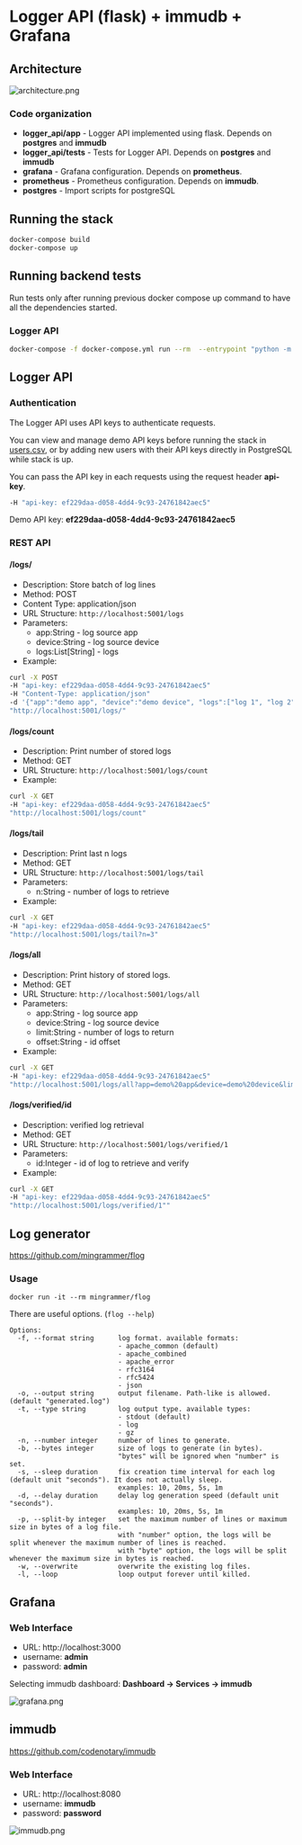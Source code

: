 # Logger API (flask) + immudb + Grafana

## Architecture

![architecture.png](static%2Farchitecture.png)

### Code organization

- **logger_api/app** - Logger API implemented using flask. Depends on **postgres** and **immudb**
- **logger_api/tests** - Tests for Logger API. Depends on **postgres** and **immudb**
- **grafana** - Grafana configuration. Depends on **prometheus**.
- **prometheus** - Prometheus configuration. Depends on **immudb**.
- **postgres** - Import scripts for postgreSQL

## Running the stack

```bash
docker-compose build
docker-compose up
```

## Running backend tests

Run tests only after running previous docker compose up command to have all the dependencies started.

### Logger API

```bash
docker-compose -f docker-compose.yml run --rm  --entrypoint "python -m pytest tests" logger_api
```

## Logger API
### Authentication
The Logger API uses API keys to authenticate requests. 

You can view and manage demo API keys before running the stack
in [users.csv](postgres%2Fusers.csv), or by adding new users with their API keys directly in PostgreSQL while stack is up.

You can pass the API key in each requests using the request header **api-key**.
```bash
-H "api-key: ef229daa-d058-4dd4-9c93-24761842aec5"
```

Demo API key: **ef229daa-d058-4dd4-9c93-24761842aec5**

### REST API

#### /logs/
- Description: Store batch of log lines
- Method: POST
- Content Type: application/json
- URL Structure: ```http://localhost:5001/logs```
- Parameters:
  - app:String - log source app 
  - device:String - log source device 
  - logs:List[String] - logs
- Example:
```bash
curl -X POST 
-H "api-key: ef229daa-d058-4dd4-9c93-24761842aec5" 
-H "Content-Type: application/json" 
-d '{"app":"demo app", "device":"demo device", "logs":["log 1", "log 2"]}' 
"http://localhost:5001/logs/"
```

#### /logs/count
- Description: Print number of stored logs
- Method: GET
- URL Structure: ```http://localhost:5001/logs/count```
- Example:
```bash
curl -X GET 
-H "api-key: ef229daa-d058-4dd4-9c93-24761842aec5" 
"http://localhost:5001/logs/count"
```

#### /logs/tail
- Description: Print last n logs
- Method: GET
- URL Structure: ```http://localhost:5001/logs/tail```
- Parameters:
  - n:String - number of logs to retrieve 
- Example:
```bash
curl -X GET 
-H "api-key: ef229daa-d058-4dd4-9c93-24761842aec5" 
"http://localhost:5001/logs/tail?n=3"
```

#### /logs/all
- Description: Print history of stored logs.
- Method: GET
- URL Structure: ```http://localhost:5001/logs/all```
- Parameters:
  - app:String - log source app
  - device:String - log source device
  - limit:String - number of logs to return
  - offset:String - id offset
- Example:
```bash
curl -X GET 
-H "api-key: ef229daa-d058-4dd4-9c93-24761842aec5" 
"http://localhost:5001/logs/all?app=demo%20app&device=demo%20device&limit=2"
```

#### /logs/verified/id
- Description: verified log retrieval
- Method: GET
- URL Structure: ```http://localhost:5001/logs/verified/1```
- Parameters:
  - id:Integer - id of log to retrieve and verify
- Example:
```bash
curl -X GET 
-H "api-key: ef229daa-d058-4dd4-9c93-24761842aec5" 
"http://localhost:5001/logs/verified/1""
```

## Log generator

https://github.com/mingrammer/flog

### Usage

```
docker run -it --rm mingrammer/flog
```

There are useful options. (`flog --help`)

```console
Options:
  -f, --format string      log format. available formats:
                           - apache_common (default)
                           - apache_combined
                           - apache_error
                           - rfc3164
                           - rfc5424
                           - json
  -o, --output string      output filename. Path-like is allowed. (default "generated.log")
  -t, --type string        log output type. available types:
                           - stdout (default)
                           - log
                           - gz
  -n, --number integer     number of lines to generate.
  -b, --bytes integer      size of logs to generate (in bytes).
                           "bytes" will be ignored when "number" is set.
  -s, --sleep duration     fix creation time interval for each log (default unit "seconds"). It does not actually sleep.
                           examples: 10, 20ms, 5s, 1m
  -d, --delay duration     delay log generation speed (default unit "seconds").
                           examples: 10, 20ms, 5s, 1m
  -p, --split-by integer   set the maximum number of lines or maximum size in bytes of a log file.
                           with "number" option, the logs will be split whenever the maximum number of lines is reached.
                           with "byte" option, the logs will be split whenever the maximum size in bytes is reached.
  -w, --overwrite          overwrite the existing log files.
  -l, --loop               loop output forever until killed.
```

## Grafana

### Web Interface

- URL: http://localhost:3000
- username: **admin**
- password: **admin**

Selecting immudb dashboard: **Dashboard -> Services -> immudb**

![grafana.png](static%2Fgrafana.png)

## immudb

https://github.com/codenotary/immudb

### Web Interface

- URL: http://localhost:8080
- username: **immudb**
- password: **password**

![immudb.png](static%2Fimmudb.png)